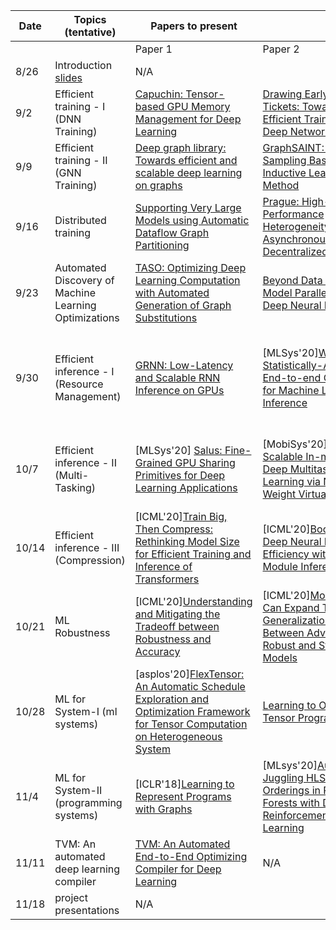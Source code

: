 | Date 	| Topics (tentative)  	| Papers to present  	|  	|  	| Review Forms 	|
|-	|-	|-	|-	|-	|-	|
|  	|  	| Paper 1 	| Paper 2 	| Paper 3 	|  	|
| 8/26 	| Introduction [slides](docs/intro.pdf) 	| N/A 	|  	|  	| N/A 	|
| 9/2 	| Efficient training - I (DNN Training) 	| [Capuchin: Tensor-based GPU Memory Management for Deep Learning](https://dl.acm.org/doi/10.1145/3373376.3378505) 	| [Drawing Early-Bird Tickets: Toward More Efficient Training of Deep Networks](https://openreview.net/forum?id=BJxsrgStvr) 	| [DeltaGrad: Rapid retraining of machine learning models](https://icml.cc/virtual/2020/poster/5915)  	| [form](https://forms.gle/s2FtDmDoYmfHJmJq6) 	|
| 9/9 	| Efficient training - II (GNN Training) 	| [Deep graph library: Towards efficient and scalable deep learning on graphs](https://arxiv.org/abs/1909.01315) 	| [GraphSAINT: Graph Sampling Based Inductive Learning Method](https://arxiv.org/pdf/1907.04931.pdf) 	| [VLDB'19][AliGraph: A Comprehensive Graph Neural Network Platform](http://www.vldb.org/pvldb/vol12/p2094-zhu.pdf) 	| [form](https://forms.gle/6MkNu6dL3GUFBjoU8) 	|
| 9/16 	| Distributed training  	| [Supporting Very Large Models using Automatic Dataflow Graph Partitioning](http://www.news.cs.nyu.edu/~jinyang/pub/tofu-eurosys19.pdf) 	| [Prague: High-Performance Heterogeneity-Aware Asynchronous Decentralized Training](https://dl.acm.org/doi/abs/10.1145/3373376.3378499) 	| [A generic communication scheduler for distributed DNN training acceleration](https://dl.acm.org/doi/10.1145/3341301.3359642) 	| [form](https://forms.gle/aS9CMhfUaHddXNpHA) 	|
| 9/23 	| Automated Discovery of Machine Learning Optimizations 	| [TASO: Optimizing Deep Learning Computation with Automated Generation of Graph Substitutions](https://cs.stanford.edu/~zhihao/papers/sosp19.pdf) 	| [Beyond Data and Model Parallelism for Deep Neural Networks](https://cs.stanford.edu/~zhihao/papers/sysml19a.pdf) 	| N/A 	| [form](https://forms.gle/7VtaaqE9tHEjdiLQA) 	|
| 9/30 	| Efficient inference - I (Resource Management) 	| [GRNN: Low-Latency and Scalable RNN Inference on GPUs](https://dl.acm.org/doi/pdf/10.1145/3302424.3303949) 	| [MLSys'20][Willump: A Statistically-Aware End-to-end Optimizer for Machine Learning Inference](https://arxiv.org/pdf/1906.01974.pdf) 	| [EuroSys'19][μLayer: Low Latency On-Device Inference Using Cooperative Single-Layer Acceleration and Processor-Friendly Quantization](https://dl.acm.org/doi/10.1145/3302424.3303950) 	| [form](https://forms.gle/CtDL7gVF6nWjsL2t9) 	|
| 10/7 	| Efficient inference - II (Multi-Tasking) 	| [MLSys'20] [Salus: Fine-Grained GPU Sharing Primitives for Deep Learning Applications](https://proceedings.mlsys.org/paper/2020/file/f7177163c833dff4b38fc8d2872f1ec6-Paper.pdf) 	| [MobiSys'20][Fast and Scalable In-memory Deep Multitask Learning via Neural Weight Virtualization](https://dl.acm.org/doi/abs/10.1145/3386901.3388947) 	| [rtss'19] [Pipelined Data-Parallel CPU/GPU Scheduling for Multi-DNN Real-Time Inference](https://intra.ece.ucr.edu/~hyoseung/pdf/rtss19-dart.pdf) 	| [form](https://forms.gle/Q5XfsckMFzjuMzfr7) 	|
| 10/14 	| Efficient inference - III (Compression) 	| [ICML'20][Train Big, Then Compress: Rethinking Model Size for Efficient Training and Inference of Transformers](https://icml.cc/virtual/2020/poster/6828) 	| [ICML'20][Boosting Deep Neural Network Efficiency with Dual-Module Inference](https://icml.cc/virtual/2020/poster/6670) 	| [ICLR'20][Comparing Rewinding and Fine-tuning in Neural Network Pruning](https://openreview.net/forum?id=S1gSj0NKvB)  	| [form](https://forms.gle/yy4zsvtsN8gPSNP87) 	|
| 10/21 	| ML Robustness 	| [ICML'20][Understanding and Mitigating the Tradeoff between Robustness and Accuracy](https://icml.cc/virtual/2020/poster/6801)  	| [ICML'20][More Data Can Expand The Generalization Gap Between Adversarially Robust and Standard Models](https://icml.cc/virtual/2020/poster/5943) 	| [ICLR'20][Talk][Adversarial Training and Provable Defenses: Bridging the Gap ](https://openreview.net/forum?id=SJxSDxrKDr) 	| [form](https://forms.gle/YRoPM8Ht37qyBDcy8) 	|
| 10/28 	| ML for System-I (ml systems) 	| [asplos'20][FlexTensor: An Automatic Schedule Exploration and Optimization Framework for Tensor Computation on Heterogeneous System](https://dl.acm.org/doi/abs/10.1145/3373376.3378508?casa_token=YWcNPnp03fsAAAAA:Xo3RLkiykJSN8H70bsiQre-0hI20U5Sgu3_LYbsIqOSCsi8aBay18752gyZSFvYVlG34pTjrYyHm) 	| [Learning to Optimize Tensor Programs](https://papers.nips.cc/paper/7599-learning-to-optimize-tensor-programs.pdf) 	| [Learning to Optimize Halide with Tree Search and Random Programs](https://halide-lang.org/papers/halide_autoscheduler_2019.pdf) 	| [form](https://forms.gle/EngGHDUe68VdwnMx7) 	|
| 11/4 	| ML for System-II (programming systems) 	| [ICLR'18][Learning to Represent Programs with Graphs](https://arxiv.org/abs/1711.00740) 	| [MLsys'20][AutoPhase: Juggling HLS Phase Orderings in Random Forests with Deep Reinforcement Learning](https://proceedings.mlsys.org/paper/2020/file/4e732ced3463d06de0ca9a15b6153677-Paper.pdf) 	| [ICML'20] [An Imitation Learning Approach for Cache Replacement](https://icml.cc/virtual/2020/poster/6044) 	| [form](https://forms.gle/yCKh8bs3tL79LgxVA)  	|
| 11/11 	| TVM: An automated deep learning compiler 	| [TVM: An Automated End-to-End Optimizing Compiler for Deep Learning](https://arxiv.org/abs/1802.04799) 	| N/A 	| N/A 	| [form](https://forms.gle/Kd3Mw22Vc1nw2BpY7) 	|
| 11/18 	| project presentations 	| N/A 	|  	|  	| N/A 	|